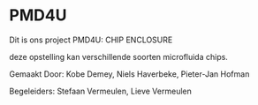 # PMD4U
Dit is ons project PMD4U: CHIP ENCLOSURE

deze opstelling kan verschillende soorten microfluida chips.

Gemaakt Door: Kobe Demey, Niels Haverbeke, Pieter-Jan Hofman

Begeleiders: Stefaan Vermeulen, Lieve Vermeulen
 



